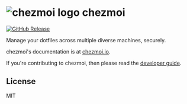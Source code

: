 # ![chezmoi logo](https://raw.githubusercontent.com/twpayne/chezmoi/f4cde7d8706f31cfe50e6d25effec345587a95b5/assets/images/logo-144px.svg) chezmoi

[![GitHub Release](https://img.shields.io/github/release/twpayne/chezmoi.svg)](https://github.com/twpayne/chezmoi/releases)

Manage your dotfiles across multiple diverse machines, securely.

chezmoi's documentation is at [chezmoi.io](https://chezmoi.io/).

If you're contributing to chezmoi, then please read the [developer guide](https://www.chezmoi.io/developer-guide/).

## License

MIT
